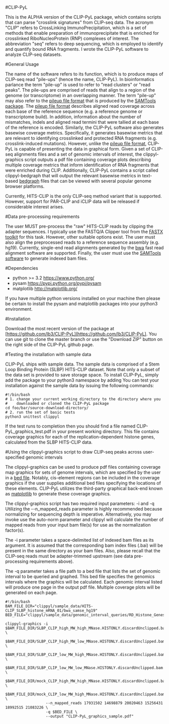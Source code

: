 #CLIP-PyL

This is the ALPHA version of the CLIP-PyL package, which contains scripts that can parse "crosslink signatures" from CLIP-seq data. The acronym "CLIP" refers to CrossLinking ImmunoPrecipitation, which is a set of methods that enable preparation of immunoprecipitate that is enriched for crosslinked RiboNucleoProtein (RNP) complexes of interest. The abbreviation "seq" refers to deep sequencing, which is employed to identify and quantify bound RNA fragments. I wrote the CLIP-PyL software to analyze CLIP-seq datasets.

#General Usage

The name of the software refers to its function, which is to produce maps of CLIP-seq read "pile-ups" (hence the name, CLIP-PyL). In bioinformatics parlance the term "pile-up" is used to refer to "read clusters" or "read peaks". The pile-ups are comprised of reads that align to a region of the genome (or transcriptome) in an overlapping manner. The term "pile-up" may also refer to the [pileup file format](http://samtools.sourceforge.net/pileup.shtml) that is produced by the [SAMTools package](http://www.htslib.org/). The [pileup file format](http://samtools.sourceforge.net/pileup.shtml) describes aligned read coverage across each base of the reference sequence (e.g. a reference genome or transcriptome build). In addition, information about the number of mismatches, indels and aligned read termini that were tallied at each base of the reference is encoded. Similarly, the CLIP-PyL software also generates basewise coverage metrics. Specifically, it generates basewise metrics that are relevant to identifying crosslinked and protected RNA fragments (e.g. crosslink-induced mutations). However, unlike the [pileup file format](http://samtools.sourceforge.net/pileup.shtml), CLIP-PyL is capable of presenting the data in graphical form. Given a set of CLIP-seq alignments files and a set of genomic intervals of interest, the clippyl-graphics script outputs a pdf file containing coverage plots describing multiple coverage metrics that inform identification of RNA fragments that were enriched during CLIP. Additionally, CLIP-PyL contains a script called clippyl-bedgraph that will output the relevant basewise metrics in text-based [bedgraph](http://genome.ucsc.edu/FAQ/FAQformat.html#format1.8) files that can be viewed with several popular genome browser platforms.

Currently, HITS-CLIP is the only CLIP-seq method variant that is supported. However, support for PAR-CLIP and iCLIP data will be released if considerable interest arises.

#Data pre-processing requirements

The user MUST pre-process the "raw" HITS-CLIP reads by clipping the adapter sequences. I typically use the FASTQ/A Clipper tool from the [FASTX toolkit](hannonlab.cshl.edu/fastx_toolkit/) for this task. However, other suitable options exist. The user must also align the preprocessed reads to a reference sequence assembly (e.g. hg19). Currently, single-end read alignments generated by the [bwa](bio-bwa.sourceforge.net/bwa.shtml) fast read alignment software are supported. Finally, the user must use the [SAMTools software](http://www.htslib.org/) to generate indexed bam files. 

#Dependencies

* python >= 3.2 https://www.python.org/
* pysam https://pypi.python.org/pypi/pysam
* matplotlib http://matplotlib.org/

If you have multiple python versions installed on your machine then please be certain to install the pysam and matplotlib packages into your python3 environment.

#Installation

Download the most recent version of the package at [https://github.com/lb3/CLIP-PyL](https://github.com/lb3/CLIP-PyL). You can use git to clone the master branch or use the "Download ZIP" button on the right side of the CLIP-PyL github page.

#Testing the installation with sample data

CLIP-PyL ships with sample data. The sample data is comprised of a Stem Loop Binding Protein (SLBP) HITS-CLIP dataset. Note that only a subset of the data set is provided to save storage space. To install CLIP-PyL, simply add the package to your python3 namespace by adding  You can test your installation against the sample data by issuing the following commands:

    #!/bin/bash
    # 1. change your current working directory to the directory where you 
    #    downloaded or cloned the CLIP-PyL package
    cd foo/bar/source-download-directory/
    # 2. run the set of basic tests
    python3 unittest clippyl

If the test runs to completion then you should find a file named CLIP-PyL_graphics_test.pdf in your present working directory. This file contains coverage graphics for each of the replication-dependent histone genes, calculated from the SLBP HITS-CLIP data.

#Using the clippyl-graphics script to draw CLIP-seq peaks across user-specified genomic intervals

The clippyl-graphics can be used to produce pdf files containing coverage map graphics for sets of genome intervals, which are specified by the user in a [bed file](http://genome.ucsc.edu/FAQ/FAQformat.html#format1). Notably, cis-element regions can be included in the coverage graphics if the user supplies additional bed files specifying the locations of these elements. CLIP-PyL utilizes the third-party graphical back-end known as [matplotlib](http://matplotlib.org/) to generate these coverage graphics.

The clippyl-graphics script has two required input parameters: -i and -q
Utilizing the --n_mapped_reads parameter is highly recommended because normalizing for sequencing depth is imperative. Alternatively, you may invoke use the auto-norm parameter and clippyl will calculate the number of mapped reads from your input bam file(s) for use as the normalization factor(s).

The -i parameter takes a space-delimited list of indexed bam files as its argument. It is assumed that the corresponding bam index files (.bai) will be present in the same directory as your bam files. Also, please recall that the CLIP-seq reads must be adapter-trimmed upstream (see data pre-processing requirements above).

The -q parameter takes a file path to a bed file that lists the set of genomic interval to be queried and graphed. This bed file specifies the genomics intervals where the graphics will be calculated. Each genomic interval listed will produce one page in the output pdf file. Multiple coverage plots will be generated on each page.

    #!/bin/bash
    BAM_FILE_DIR="clippyl/sample_data/HITS-CLIP_SLBP_histone_mRNA_01/bwa_samse_hg19"
    BED_FILE="clippyl/sample_data/genomic_interval_queries/RD_Histone_Genes.bed"
    
    clippyl-graphics -i $BAM_FILE_DIR/SLBP_CLIP_high_MW_high_MNase.HISTONLY.discardUnclipped.bam \
                        $BAM_FILE_DIR/SLBP_CLIP_high_MW_low_MNase.HISTONLY.discardUnclipped.bam \
                        $BAM_FILE_DIR/SLBP_CLIP_low_MW_high_MNase.HISTONLY.discardUnclipped.bam \
                        $BAM_FILE_DIR/SLBP_CLIP_low_MW_low_MNase.HISTONLY.discardUnclipped.bam \
                        $BAM_FILE_DIR/mock_CLIP_high_MW_high_MNase.HISTONLY.discardUnclipped.bam \
                        $BAM_FILE_DIR/mock_CLIP_low_MW_high_MNase.HISTONLY.discardUnclipped.bam \
                      --n_mapped_reads 17931502 14698879 20020463 15256431 18992515 21083226 \
                      -q $BED_FILE \
                      --output "CLIP-PyL_graphics_sample.pdf"

